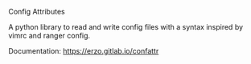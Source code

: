Config Attributes

A python library to read and write config files
with a syntax inspired by vimrc and ranger config.

Documentation: https://erzo.gitlab.io/confattr
